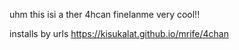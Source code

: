 uhm this isi a ther 4hcan finelanme very cool!!

installs by urls https://kisukalat.github.io/mrife/4chan
